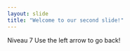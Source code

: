 ```yaml
---
layout: slide
title: "Welcome to our second slide!"
---
```

Niveau 7
Use the left arrow to go back!
